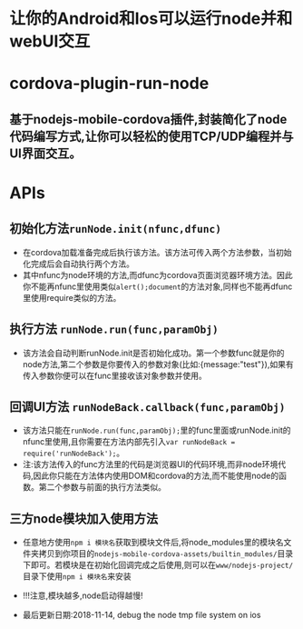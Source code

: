 # 让你的Android和Ios可以运行node并和webUI交互

# cordova-plugin-run-node
## 基于nodejs-mobile-cordova插件,封装简化了node代码编写方式,让你可以轻松的使用TCP/UDP编程并与UI界面交互。

# APIs
## 初始化方法`runNode.init(nfunc,dfunc)`
* 在cordova加载准备完成后执行该方法。该方法可传入两个方法参数，当初始化完成后会自动执行两个方法。
* 其中nfunc为node环境的方法,而dfunc为cordova页面浏览器环境方法。因此你不能再nfunc里使用类似`alert();document`的方法对象,同样也不能再dfunc里使用require类似的方法。

## 执行方法 `runNode.run(func,paramObj)`
* 该方法会自动判断runNode.init是否初始化成功。第一个参数func就是你的node方法,第二个参数是你要传入的参数对象(比如:{message:"test"}),如果有传入参数你便可以在func里接收该对象参数并使用。

## 回调UI方法 `runNodeBack.callback(func,paramObj)`
* 该方法只能在`runNode.run(func,paramObj);`里的func里面或runNode.init的nfunc里使用,且你需要在方法内部先引入`var runNodeBack = require('runNodeBack');`。
* 注:该方法传入的func方法里的代码是浏览器UI的代码环境,而非node环境代码,因此你只能在方法体内使用DOM和cordova的方法,而不能使用node的函数。第二个参数与前面的执行方法类似。

## 三方node模块加入使用方法
* 任意地方使用`npm i 模块名`获取到模块文件后,将node_modules里的模块名文件夹拷贝到你项目的`nodejs-mobile-cordova-assets/builtin_modules/`目录下即可。若模块是在初始化回调完成之后使用,则可以在`www/nodejs-project/`目录下使用`npm i 模块名`来安装
* !!!注意,模块越多,node启动得越慢!


* 最后更新日期:2018-11-14, debug the node tmp file system on ios
